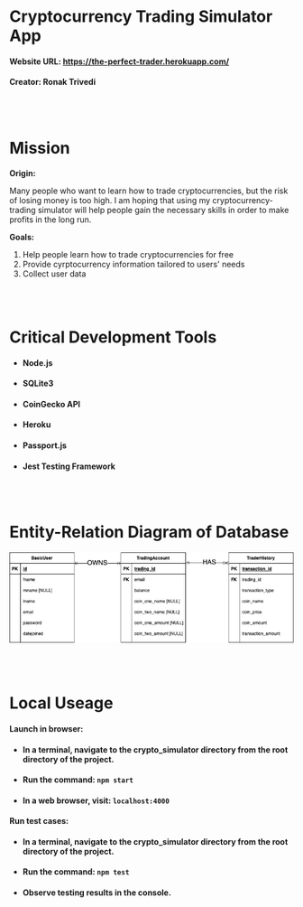 # **Cryptocurrency Trading Simulator App** 
#### Website URL: https://the-perfect-trader.herokuapp.com/
#### Creator: Ronak Trivedi

<br>
<br>

# **Mission**
**Origin:**

Many people who want to learn how to trade cryptocurrencies, but the risk of losing money is too high. I am hoping that using my cryptocurrency-trading simulator will help people gain the necessary skills in order to make profits in the long run.

**Goals:**
1) Help people learn how to trade cryptocurrencies for free
2) Provide cyrptocurrency information tailored to users' needs
3) Collect user data


<br>
<br>

# **Critical Development Tools**
- #### Node.js
- #### SQLite3
- #### CoinGecko API
- #### Heroku
- #### Passport.js
- #### Jest Testing Framework

<br>
<br>

# **Entity-Relation Diagram of Database**
![image info](./design_documents/erd.jpg)

<br>
<br>

# **Local Useage**
#### **Launch in browser:**
- #### In a terminal, navigate to the crypto_simulator directory from the root directory of the project.
- #### Run the command:  `npm start` 
- #### In a web browser, visit:  `localhost:4000`


#### **Run test cases:**
- #### In a terminal, navigate to the crypto_simulator directory from the root directory of the project.
- #### Run the command:  `npm test` 
- #### Observe testing results in the console.

<br>
<br>




